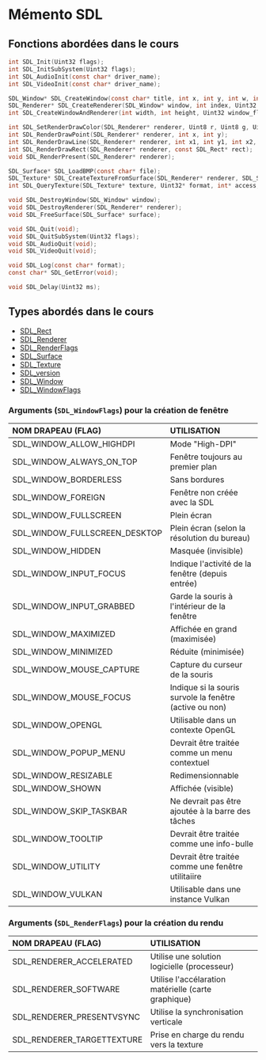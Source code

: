 # Mémento SDL

## Fonctions abordées dans le cours

```c
int SDL_Init(Uint32 flags);
int SDL_InitSubSystem(Uint32 flags);
int SDL_AudioInit(const char* driver_name);
int SDL_VideoInit(const char* driver_name);

SDL_Window* SDL_CreateWindow(const char* title, int x, int y, int w, int h, Uint32 flags);
SDL_Renderer* SDL_CreateRenderer(SDL_Window* window, int index, Uint32 flags);
int SDL_CreateWindowAndRenderer(int width, int height, Uint32 window_flags, SDL_Window** window, SDL_Renderer** renderer);

int SDL_SetRenderDrawColor(SDL_Renderer* renderer, Uint8 r, Uint8 g, Uint8 b, Uint8 a);
int SDL_RenderDrawPoint(SDL_Renderer* renderer, int x, int y);
int SDL_RenderDrawLine(SDL_Renderer* renderer, int x1, int y1, int x2, int y2);
int SDL_RenderDrawRect(SDL_Renderer* renderer, const SDL_Rect* rect);
void SDL_RenderPresent(SDL_Renderer* renderer);

SDL_Surface* SDL_LoadBMP(const char* file);
SDL_Texture* SDL_CreateTextureFromSurface(SDL_Renderer* renderer, SDL_Surface* surface);
int SDL_QueryTexture(SDL_Texture* texture, Uint32* format, int* access, int* w, int* h);

void SDL_DestroyWindow(SDL_Window* window);
void SDL_DestroyRenderer(SDL_Renderer* renderer);
void SDL_FreeSurface(SDL_Surface* surface);

void SDL_Quit(void);
void SDL_QuitSubSystem(Uint32 flags);
void SDL_AudioQuit(void);
void SDL_VideoQuit(void);

void SDL_Log(const char* format);
const char* SDL_GetError(void);

void SDL_Delay(Uint32 ms);
```

## Types abordés dans le cours

+ [SDL_Rect](https://wiki.libsdl.org/SDL2/SDL_Rect)
+ [SDL_Renderer](https://wiki.libsdl.org/SDL2/SDL_Renderer)
+ [SDL_RenderFlags](https://wiki.libsdl.org/SDL2/SDL_RendererFlags)
+ [SDL_Surface](https://wiki.libsdl.org/SDL2/SDL_Surface)
+ [SDL_Texture](https://wiki.libsdl.org/SDL2/SDL_Texture)
+ [SDL_version](https://wiki.libsdl.org/SDL2/SDL_version)
+ [SDL_Window](https://wiki.libsdl.org/SDL2/SDL_Window)
+ [SDL_WindowFlags](https://wiki.libsdl.org/SDL2/SDL_WindowFlags)

### Arguments (`SDL_WindowFlags`) pour la création de fenêtre

|NOM DRAPEAU (FLAG)|UTILISATION|
|:--|:--|
|SDL_WINDOW_ALLOW_HIGHDPI|Mode "High-DPI"|
|SDL_WINDOW_ALWAYS_ON_TOP|Fenêtre toujours au premier plan|
|SDL_WINDOW_BORDERLESS|Sans bordures|
|SDL_WINDOW_FOREIGN|Fenêtre non créée avec la SDL|
|SDL_WINDOW_FULLSCREEN|Plein écran|
|SDL_WINDOW_FULLSCREEN_DESKTOP|Plein écran (selon la résolution du bureau)|
|SDL_WINDOW_HIDDEN|Masquée (invisible)|
|SDL_WINDOW_INPUT_FOCUS|Indique l'activité de la fenêtre (depuis entrée)|
|SDL_WINDOW_INPUT_GRABBED|Garde la souris à l'intérieur de la fenêtre|
|SDL_WINDOW_MAXIMIZED|Affichée en grand (maximisée)|
|SDL_WINDOW_MINIMIZED|Réduite (minimisée)|
|SDL_WINDOW_MOUSE_CAPTURE|Capture du curseur de la souris|
|SDL_WINDOW_MOUSE_FOCUS|Indique si la souris survole la fenêtre (active ou non)|
|SDL_WINDOW_OPENGL|Utilisable dans un contexte OpenGL|
|SDL_WINDOW_POPUP_MENU|Devrait être traitée comme un menu contextuel|
|SDL_WINDOW_RESIZABLE|Redimensionnable|
|SDL_WINDOW_SHOWN|Affichée (visible)|
|SDL_WINDOW_SKIP_TASKBAR|Ne devrait pas être ajoutée à la barre des tâches|
|SDL_WINDOW_TOOLTIP|Devrait être traitée comme une info-bulle|
|SDL_WINDOW_UTILITY|Devrait être traitée comme une fenêtre utilitaiire|
|SDL_WINDOW_VULKAN|Utilisable dans une instance Vulkan|

### Arguments (`SDL_RenderFlags`) pour la création du rendu

|NOM DRAPEAU (FLAG)|UTILISATION|
|:--|:--|
|SDL_RENDERER_ACCELERATED|Utilise une solution logicielle (processeur)|
|SDL_RENDERER_SOFTWARE|Utilise l'accélaration matérielle (carte graphique)|
|SDL_RENDERER_PRESENTVSYNC|Utilise la synchronisation verticale|
|SDL_RENDERER_TARGETTEXTURE|Prise en charge du rendu vers la texture|
